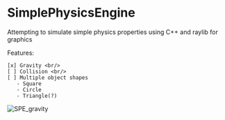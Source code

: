 # SimplePhysicsEngine

Attempting to simulate simple physics properties using C++ and raylib for graphics

Features: <br/>
``` 
[x] Gravity <br/>
[ ] Collision <br/>
[ ] Multiple object shapes 
   - Square
   - Circle
   - Triangle(?)
```

![SPE_gravity](https://user-images.githubusercontent.com/72498122/226141188-57f6be0a-ce85-401c-ae9b-f3a187113bc5.gif)
